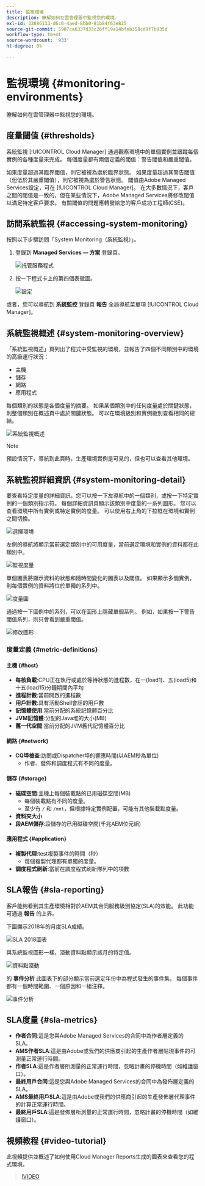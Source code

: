 ```yaml
---
title: 監視環境
description: 瞭解如何在雲管理器中監視您的環境。
exl-id: 32886133-d6c0-4aed-8bb0-81b84f63e825
source-git-commit: 5907ca6337d33c26ff19a14bfeb358cd9f7b935d
workflow-type: tm+mt
source-wordcount: '933'
ht-degree: 0%

---
```



# 監視環境 {#monitoring-environments}

瞭解如何在雲管理器中監視您的環境。

## 度量閾值 {#thresholds}

系統監視 [!UICONTROL Cloud Manager] 通過觀察環境中的單個實例並跟蹤每個實例的各種度量來完成。 每個度量都有兩個定義的閾值：警告閾值和嚴重閾值。

如果度量超過其臨界閾值，則它被視為處於臨界狀態。 如果度量超過其警告閾值（但低於其嚴重閾值），則它被視為處於警告狀態。 閾值由Adobe Managed Services設定，可在 [!UICONTROL Cloud Manager]。 在大多數情況下，客戶之間的閾值是一致的，但在某些情況下，Adobe Managed Services將修改閾值以滿足特定客戶要求。 有關閾值的問題應轉發給您的客戶成功工程師(CSE)。

## 訪問系統監視 {#accessing-system-monitoring}

按照以下步驟訪問「System Monitoring（系統監視）」。

1. 登錄到 **Managed Services — 方案** 登錄頁。

   ![托管服務程式](/help/assets/ProgramLanding.png)

1. 按一下程式卡上的第四個表徵圖。

   ![設定](/help/assets/first-timea1.png)


或者，您可以導航到 **系統監控** 登錄頁 **報告** 全局導航菜單項 [!UICONTROL Cloud Manager]。

## 系統監視概述 {#system-monitoring-overview}

「系統監視概述」頁列出了程式中受監視的環境，並報告了四個不同類別中的環境的高級運行狀況：

* 主機
* 儲存
* 網路
* 應用程式

每個類別的狀態是各個度量的摘要。 如果某個類別中的任何度量處於關鍵狀態，則整個類別在概述頁中處於關鍵狀態。 可以在環境級別和實例級別查看相同的總結。

![系統監視概述](/help/assets/System-Monitoring-Reports.png)

>[!NOTE]
>
>預設情況下，導航到此頁時，生產環境實例是可見的，但也可以查看其他環境。

## 系統監視詳細資訊 {#system-monitoring-detail}

要查看特定度量的詳細資訊，您可以按一下左導航中的一個類別，或按一下特定實例的一個類別指示符。 每個詳細資訊頁顯示該類別中度量的一系列圖形。 您可以查看環境中所有實例或特定實例的度量。 可以使用右上角的下拉框在環境和實例之間切換。

![選擇環境](/help/assets/System_Monitoring1.png)

左側的導航將顯示當前選定類別中的可用度量，當前選定環境和實例的資料都在此類別中。

![監視度量](/help/assets/System_Monitoring2.png)

單個圖表將顯示資料的狀態和隨時間變化的圖表以及閾值。 如果顯示多個實例，則每個實例的資料將位於單獨的系列中。

![度量圖](/help/assets/Monitoring_Graphs1.png)

通過按一下圖例中的系列，可以在圖形上隱藏單個系列。
例如，如果按一下警告閾值系列，則只會看到嚴重閾值。

![修改圖形](/help/assets/Monitoring_Graphs2.png)

### 度量定義 {#metric-definitions}

#### 主機 {#host}

* **每核負載**:CPU正在執行或處於等待狀態的進程數，在一(load1)、五(load5)和十五(load15)分鐘期間內平均
* **進程計數**:當前開啟的進程數
* **用戶計數**:具有活動Shell會話的用戶數
* **記憶體使用**:當前分配的系統記憶體百分比
* **JVM記憶體**:分配的Java堆的大小(MB)
* **舊一代空間**:當前分配的JVM舊代記憶體百分比

#### 網路 {#network}

* **CQ埠檢查**:訪問或Dispatcher埠的響應時間(以AEM秒為單位)
   * 作者、發佈和調度程式有不同的度量。

#### 儲存 {#storage}

* **磁碟空間**:主機上每個裝載點的已用磁碟空間(MB)
   * 每個裝載點有不同的度量。
   * 至少有 `/` 和 `/mnt`，但根據特定實例配置，可能有其他裝載點度量。
* **資料夾大小**
* **段AEM儲存**:段儲存的已用磁碟空間(千兆AEM位元組)

#### 應用程式 {#application}

* **複製代理**:test複製事件的時間（秒）
   * 每個複製代理都有單獨的度量。
* **調度程式刷新**:當前在調度程式刷新隊列中的項數

## SLA報告 {#sla-reporting}

客戶能夠看到其生產環境相對於AEM其合同服務級別協定(SLA)的效能。 此功能可通過 **報告** 的上界。

下圖顯示2018年的月度SLA成績。

![SLA 2018圖表](/help/assets/SLA-Reports-one.png)

與系統監視圖形一樣，滾動資料點顯示該月的特定值。

![資料點滾動](/help/assets/SLA-Reports-two.png)

的 **事件分析** 此圖表下的部分顯示當前選定年份中為程式發生的事件集。 每個事件都有一個時間範圍、一個原因和一組注釋。

![事件分析](/help/assets/sla-reporting3.png)

## SLA度量 {#sla-metrics}

* **作者合同**:這是您與Adobe Managed Services的合同中為作者層定義的SLA。
* **AMS作者SLA**:這是由Adobe或我們的供應商引起的生產作者層貼現事件的可測量正常運行時間。
* **作者SLA**:這是作者層所測量的正常運行時間，忽略計畫的停機時間（如維護窗口）。
* **最終用戶合同**:這是您與Adobe Managed Services的合同中為發佈層定義的SLA。
* **AMS最終用戶SLA**:這是由Adobe或我們的供應商引起的生產發佈層代理事件的計算正常運行時間。
* **最終用戶SLA**:這是發佈層所測量的正常運行時間，忽略計畫的停機時間（如維護窗口）。

## 視頻教程 {#video-tutorial}

此視頻提供並概述了如何使用Cloud Manager Reports生成的圖表來查看您的程式環境。

>[!VIDEO](https://video.tv.adobe.com/v/26315/)
